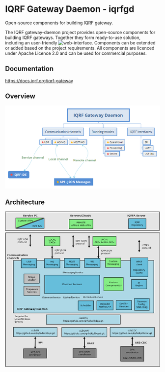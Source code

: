 # IQRF Gateway Daemon - iqrfgd

Open-source components for building IQRF gateway.

The IQRF gateway-daemon project provides open-source components for building IQRF gateways. 
Together they form ready-to-use solution, including an user-friendly ![web-interface](https://gitlab.iqrf.org/open-source/iqrf-gateway-webapp). 
Components can be extended or added based on the project requirements. All components 
are licenced under Apache Licence 2.0 and can be used for commercial purposes.

## Documentation

https://docs.iqrf.org/iqrf-gateway

## Overview

![Overview](images/iqrfgd-overview.png)

## Architecture

![Architecture](images/iqrfgd-components.png)
